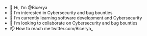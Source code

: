 - 👋 Hi, I’m @Bicerya
- 👀 I’m interested in Cybersecurity and bug bounties
- 🌱 I’m currently learning software development and Cybersecurity
- 💞️ I’m looking to collaborate on Cybersecurity and bug bounties
- 📫 How to reach me twitter.com/Bicerya_

<!---
Bicerya/Bicerya is a ✨ special ✨ repository because its `README.md` (this file) appears on your GitHub profile.
You can click the Preview link to take a look at your changes.
--->

